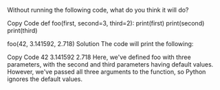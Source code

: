 Without running the following code, what do you think it will do?

Copy Code
def foo(first, second=3, third=2):
    print(first)
    print(second)
    print(third)

foo(42, 3.141592, 2.718)
Solution
The code will print the following:

Copy Code
42
3.141592
2.718
Here, we've defined foo with three parameters, with the second and third parameters having default values. However, we've passed all three arguments to the function, so Python ignores the default values.

